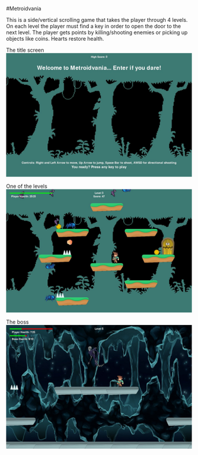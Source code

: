 #Metroidvania

This is a side/vertical scrolling game that takes the player through 4 levels. On each level the player must find a key in order to open the door to the next level. The player gets points by killing/shooting enemies or picking up objects like coins. Hearts restore health.

The title screen
![](screenshot_title.jpg)

One of the levels
![](screenshot_lvl_3.jpg)

The boss
![](screenshot_boss.jpg)
